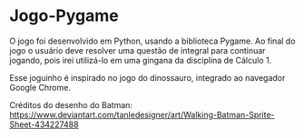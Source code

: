 # Jogo-Pygame

O jogo foi desenvolvido em Python, usando a biblioteca Pygame. Ao final do jogo o usuário deve resolver uma questão de integral para continuar jogando, pois irei utilizá-lo em uma gingana da disciplina de Cálculo 1.  

Esse joguinho é inspirado no jogo do dinossauro, integrado ao navegador Google Chrome. 

Créditos do desenho do Batman: https://www.deviantart.com/tanledesigner/art/Walking-Batman-Sprite-Sheet-434227488
